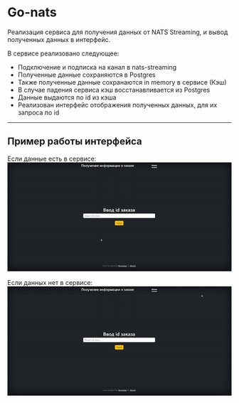 # Go-nats
Реализация сервиса для получения данных от NATS Streaming, и вывод полученных данных в интерфейс.

В сервисе реализовано следующее:
- Подключение и подписка на канал в nats-streaming
- Полученные данные сохраняются в Postgres
- Также полученные данные сохранаются in memory в сервисе (Кэш)
- В случае падения сервиса кэш восстанавливается из Postgres
- Данные выдаются по id из кэша
- Реализован интерфейс отображения полученных данных, для их запроса по id

____
## Пример работы интерфейса

Если данные есть в сервисе:
![Данные нашлись в сервисе](static/images/Order_found.gif) 

Если данных нет в сервисе:
![Данные нашлись в сервисе](static/images/Order_not_found.gif) 
